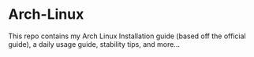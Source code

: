 # Arch-Linux
This repo contains my Arch Linux Installation guide (based off the official guide), a daily usage guide, stability tips, and more...
